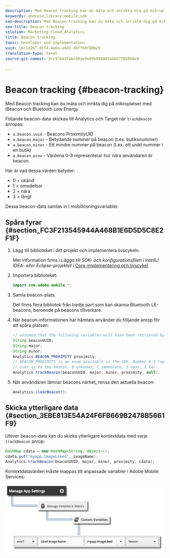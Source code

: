 ```yaml
---
description: Med Beacon tracking kan du mäta och inrikta dig på mikroplatser med iBeacon och Bluetooth Low Energy.
keywords: android;library;mobile;sdk
seo-description: Med Beacon tracking kan du mäta och inrikta dig på mikroplatser med iBeacon och Bluetooth Low Energy.
seo-title: Beacon tracking
solution: Marketing Cloud,Analytics
title: Beacon tracking
topic: Developer and implementation
uuid: 16c1d267-85f4-4a6a-a6d3-d6ffb0f80b29
translation-type: tm+mt
source-git-commit: 3cc97443fabcb9ae9e09b998801bbb57785960e0

---
```



# Beacon tracking {#beacon-tracking}

Med Beacon tracking kan du mäta och inrikta dig på mikroplatser med iBeacon och Bluetooth Low Energy.

Följande beacon-data skickas till Analytics och Target när `trackBeacon` anropas:

* `a.beacon.uuid` - Beacons ProximityUID
* `a.beacon.major` - Betydande nummer på beacon (t.ex. butiksnummer)
* `a.beacon.minor` - Ett mindre nummer på beacon (t.ex. ett unikt nummer i en butik)
* `a.beacon.prox` - Värdena 0-3 representerar hur nära användaren är beacon.

Här är vad dessa värden betyder:

* 0 = okänd
* 1 = omedelbar
* 2 = nära
* 3 = långt

Dessa beacon-data samlas in i mobillösningsvariabler.

## Spåra fyrar {#section_FC3F213545944A468B1E6D5D5C8E2F1F}

1. Lägg till biblioteket i ditt projekt och implementera livscykeln.

   Mer information finns i *Lägga till SDK- och konfigurationsfilen i IntelliJ IDEA- eller Eclipse-projektet* i [Core-implementering och livscykel](/help/android/getting-started/dev-qs.md).

1. Importera biblioteket:

   ```java
   import com.adobe.mobile.*;
   ```

1. Samla beacon-plats.

   Det finns flera bibliotek från tredje part som kan skanna Bluetooth LE-beacons, beroende på beacons tillverkare.
1. När beacon-informationen har hämtats använder du följande anrop för att spåra platsen:

   ```java
   // assumed that the following variables will have been retrieved by the 3rd party beacon library 
   String beaconUUID; 
   String major; 
   String minor; 
   Analytics.BEACON_PROXIMITY proximity;  
   // BEACON_PROXIMITY is an enum available in the SDK. Number 0-3 representing how close the 
   // user is to the beacon. 0 unknown, 1 immediate, 2 near, 3 far.  
   Analytics.trackBeacon(beaconUUID, major, minor, proximity, null);
   ```

1. När användaren lämnar beacons närhet, rensa den aktuella beacon:

   ```java
   Analytics.clearBeacon();
   ```

## Skicka ytterligare data {#section_3EBE813E54A24F6FB669B2478B5661F9}

Utöver beacon-data kan du skicka ytterligare kontextdata med varje `trackBeacon` anrop:

```java
HashMap cdata = new HashMap<String, Object>(); 
cdata.put("myapp.ImageLiked", imageName); 
Analytics.trackBeacon(beaconUUID, major, minor, proximity, cdata);
```

Kontextdatavärden måste mappas till anpassade variabler i Adobe Mobile Services:

![](assets/map-variable-context-ltv.png)


